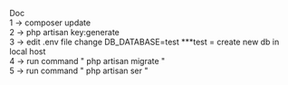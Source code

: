 Doc\
1 -> composer update\
2 -> php artisan key:generate \
3 -> edit .env file change DB_DATABASE=test    ***test = create new db in local host\
4 -> run command " php artisan migrate "\
5 -> run command " php artisan ser "

